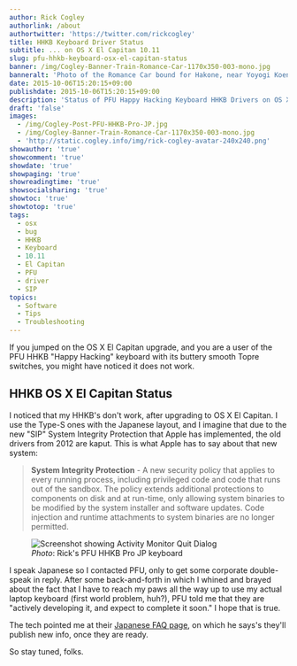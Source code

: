 ```yaml
---
author: Rick Cogley
authorlink: /about
authortwitter: 'https://twitter.com/rickcogley'
title: HHKB Keyboard Driver Status
subtitle: ... on OS X El Capitan 10.11
slug: pfu-hhkb-keyboard-osx-el-capitan-status
banner: /img/Cogley-Banner-Train-Romance-Car-1170x350-003-mono.jpg
banneralt: 'Photo of the Romance Car bound for Hakone, near Yoyogi Koen stop, by Rick Cogley.'
date: 2015-10-06T15:20:15+09:00
publishdate: 2015-10-06T15:20:15+09:00
description: 'Status of PFU Happy Hacking Keyboard HHKB Drivers on OS X El Capitan, a post by Rick Cogley.'
draft: 'false'
images:
  - /img/Cogley-Post-PFU-HHKB-Pro-JP.jpg
  - /img/Cogley-Banner-Train-Romance-Car-1170x350-003-mono.jpg
  - 'http://static.cogley.info/img/rick-cogley-avatar-240x240.png'
showauthor: 'true'
showcomment: 'true'
showdate: 'true'
showpaging: 'true'
showreadingtime: 'true'
showsocialsharing: 'true'
showtoc: 'true'
showtotop: 'true'
tags:
  - osx
  - bug
  - HHKB
  - Keyboard
  - 10.11
  - El Capitan
  - PFU
  - driver
  - SIP
topics:
  - Software
  - Tips
  - Troubleshooting
---
```


If you jumped on the OS X El Capitan upgrade, and you are a user of the PFU HHKB "Happy Hacking" keyboard with its buttery smooth Topre switches, you might have noticed it does not work.

<!--more-->

## HHKB OS X El Capitan Status

I noticed that my HHKB's don't work, after upgrading to OS X El Capitan. I use the Type-S ones with the Japanese layout, and I imagine that due to the new "SIP" System Integrity Protection that Apple has implemented, the old drivers from 2012 are kaput. This is what Apple has to say about that new system:

> **System Integrity Protection** - A new security policy that applies to every running process, including privileged code and code that runs out of the sandbox. The policy extends additional protections to components on disk and at run-time, only allowing system binaries to be modified by the system installer and software updates. Code injection and runtime attachments to system binaries are no longer permitted.

<figure class="photo-inline-right">
  <img class="photo300 pure-img" src="/img/Cogley-Post-PFU-HHKB-Pro-JP.jpg" alt="Screenshot showing Activity Monitor Quit Dialog">
  <figcaption><em>Photo</em>: Rick's PFU HHKB Pro JP keyboard</figcaption>
</figure>

I speak Japanese so I contacted PFU, only to get some corporate double-speak in reply. After some back-and-forth in which I whined and brayed about the fact that I have to reach my paws all the way up to use my actual laptop keyboard (first world problem, huh?), PFU told me that they are "actively developing it, and expect to complete it soon." I hope that is true.

The tech pointed me at their [Japanese FAQ page](http://www.pfu.fujitsu.com/hhkeyboard/hhkb_support/faq_el_capitan.html), on which he says's they'll publish new info, once they are ready.

So stay tuned, folks.
